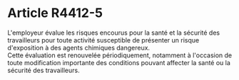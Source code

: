 # Article R4412-5

  
L'employeur évalue les risques encourus pour la santé et la sécurité des travailleurs pour toute activité susceptible de présenter un risque d'exposition à des agents chimiques dangereux.   
Cette évaluation est renouvelée périodiquement, notamment à l'occasion de toute modification importante des conditions pouvant affecter la santé ou la sécurité des travailleurs.